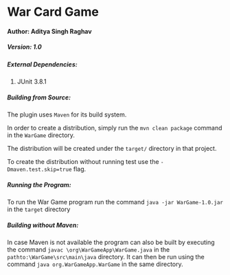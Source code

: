 # War Card Game

#### **Author**: Aditya Singh Raghav 

##### **Version:** 1.0

##### **External Dependencies:**
1. JUnit 3.8.1

##### **Building from Source:** 

The plugin uses `Maven` for its build system.

In order to create a distribution, simply run the `mvn clean package` command in the `WarGame` directory.

The distribution will be created under the `target/` directory in that project.

To create the distribution without running test use the `-Dmaven.test.skip=true` flag.

##### **Running the Program:**

To run the War Game program run the command `java -jar WarGame-1.0.jar` in the `target` directory

##### **Building without Maven:**

In case Maven is not available the program can also be built by executing the command `javac \org\WarGameApp\WarGame.java` in the `pathto:\WarGame\src\main\java` directory.
It can then be run using the command `java org.WarGameApp.WarGame` in the same directory.